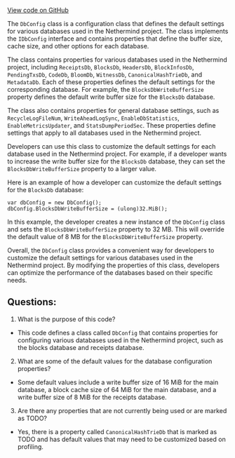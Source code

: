 [View code on GitHub](https://github.com/NethermindEth/nethermind/src/Nethermind/Nethermind.Db.Rocks/Config/DbConfig.cs)

The `DbConfig` class is a configuration class that defines the default settings for various databases used in the Nethermind project. The class implements the `IDbConfig` interface and contains properties that define the buffer size, cache size, and other options for each database. 

The class contains properties for various databases used in the Nethermind project, including `ReceiptsDb`, `BlocksDb`, `HeadersDb`, `BlockInfosDb`, `PendingTxsDb`, `CodeDb`, `BloomDb`, `WitnessDb`, `CanonicalHashTrieDb`, and `MetadataDb`. Each of these properties defines the default settings for the corresponding database. For example, the `BlocksDbWriteBufferSize` property defines the default write buffer size for the `BlocksDb` database.

The class also contains properties for general database settings, such as `RecycleLogFileNum`, `WriteAheadLogSync`, `EnableDbStatistics`, `EnableMetricsUpdater`, and `StatsDumpPeriodSec`. These properties define settings that apply to all databases used in the Nethermind project.

Developers can use this class to customize the default settings for each database used in the Nethermind project. For example, if a developer wants to increase the write buffer size for the `BlocksDb` database, they can set the `BlocksDbWriteBufferSize` property to a larger value. 

Here is an example of how a developer can customize the default settings for the `BlocksDb` database:

```
var dbConfig = new DbConfig();
dbConfig.BlocksDbWriteBufferSize = (ulong)32.MiB();
```

In this example, the developer creates a new instance of the `DbConfig` class and sets the `BlocksDbWriteBufferSize` property to 32 MB. This will override the default value of 8 MB for the `BlocksDbWriteBufferSize` property.

Overall, the `DbConfig` class provides a convenient way for developers to customize the default settings for various databases used in the Nethermind project. By modifying the properties of this class, developers can optimize the performance of the databases based on their specific needs.
## Questions: 
 1. What is the purpose of this code?
- This code defines a class called `DbConfig` that contains properties for configuring various databases used in the Nethermind project, such as the blocks database and receipts database.

2. What are some of the default values for the database configuration properties?
- Some default values include a write buffer size of 16 MiB for the main database, a block cache size of 64 MiB for the main database, and a write buffer size of 8 MiB for the receipts database.

3. Are there any properties that are not currently being used or are marked as TODO?
- Yes, there is a property called `CanonicalHashTrieDb` that is marked as TODO and has default values that may need to be customized based on profiling.